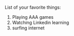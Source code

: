 List of your favorite things:
1. Playing AAA games
2. Watching Linkedin learning
3. surfing internet
